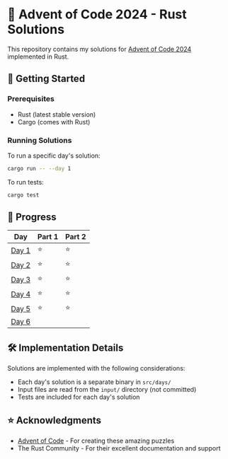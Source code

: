 # 🎄 Advent of Code 2024 - Rust Solutions

This repository contains my solutions for [Advent of Code 2024](https://adventofcode.com/2024) implemented in Rust.

## 🚀 Getting Started

### Prerequisites

- Rust (latest stable version)
- Cargo (comes with Rust)

### Running Solutions

To run a specific day's solution:

```bash
cargo run -- --day 1
```

To run tests:

```bash
cargo test
```

## 📝 Progress

| Day                        | Part 1 | Part 2 |
| -------------------------- | ------ | ------ |
| [Day 1](src/days/day01.rs) | ⭐     | ⭐     |
| [Day 2](src/days/day02.rs) | ⭐     | ⭐     |
| [Day 3](src/days/day03.rs) | ⭐     | ⭐     |
| [Day 4](src/days/day04.rs) | ⭐     | ⭐     |
| [Day 5](src/days/day05.rs) | ⭐     | ⭐     |
| [Day 6](src/days/day06.rs) |        |        |

## 🛠 Implementation Details

Solutions are implemented with the following considerations:

- Each day's solution is a separate binary in `src/days/`
- Input files are read from the `input/` directory (not committed)
- Tests are included for each day's solution

## ⭐️ Acknowledgments

- [Advent of Code](https://adventofcode.com/) - For creating these amazing puzzles
- The Rust Community - For their excellent documentation and support
